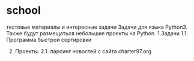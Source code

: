 # school
тестовые материалы и интересные задачи
Задачи для языка Python3.
Также будут размещаться небольшие проекты на Python.
1.Задачи
1.1. Программа быстрой сортировки

2. Проекты.
2.1. парсинг новостей с сайта charter97.org
 
